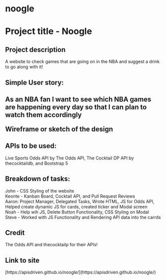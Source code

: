 # noogle

<h1>Project title - Noogle</h1>
<h2>Project description</h2>
A website to check games that are going on in the NBA and suggest a drink to go along with it!

<h2>Simple User story:<h2>
As an NBA fan 
I want to see which NBA games are happening every day
so that I can plan to watch them accordingly

Wireframe or sketch of the design

<h2>APIs to be used:</h2>
Live Sports Odds API by The Odds API, The Cocktail DP API by thecocktaildb, and Bootstrap 5

<h2>Breakdown of tasks:</h2>
John - CSS Styling of the website
<br>
Keonte - Kanban Board, Cocktail API, and Pull Request Reviews
<br>
Aaron: Project Manager, Delegated Tasks, Wrote HTML, JS for Odds API, Helped create dynamic JS for cards, created ticker and Modal screen
<br>
Noah - Help wih JS, Delete Button Functionality, CSS Styling on Modal
<br>
Steve - Worked with JS Functionality and Rendering API data into the carrds
<br>

<h2> Credit </h2>
The Odds API and thecocktailp for their APIs!

<h2> Link to site </h2>
[https://apisdriven.github.io/noogle/](https://apisdriven.github.io/noogle/)